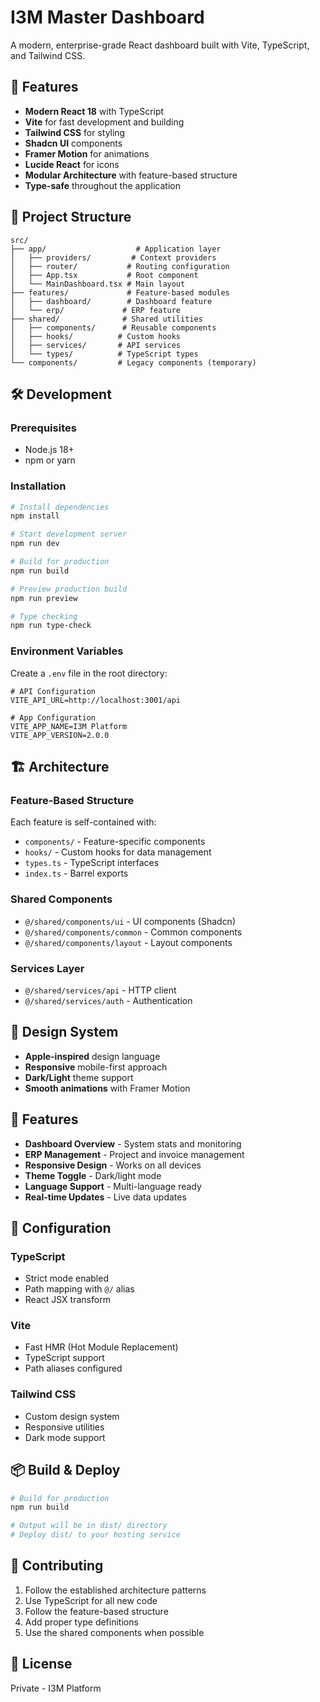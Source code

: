 # I3M Master Dashboard

A modern, enterprise-grade React dashboard built with Vite, TypeScript, and Tailwind CSS.

## 🚀 Features

- **Modern React 18** with TypeScript
- **Vite** for fast development and building
- **Tailwind CSS** for styling
- **Shadcn UI** components
- **Framer Motion** for animations
- **Lucide React** for icons
- **Modular Architecture** with feature-based structure
- **Type-safe** throughout the application

## 📁 Project Structure

```
src/
├── app/                    # Application layer
│   ├── providers/         # Context providers
│   ├── router/           # Routing configuration
│   ├── App.tsx           # Root component
│   └── MainDashboard.tsx # Main layout
├── features/             # Feature-based modules
│   ├── dashboard/        # Dashboard feature
│   └── erp/             # ERP feature
├── shared/              # Shared utilities
│   ├── components/      # Reusable components
│   ├── hooks/          # Custom hooks
│   ├── services/       # API services
│   └── types/          # TypeScript types
└── components/         # Legacy components (temporary)
```

## 🛠️ Development

### Prerequisites

- Node.js 18+ 
- npm or yarn

### Installation

```bash
# Install dependencies
npm install

# Start development server
npm run dev

# Build for production
npm run build

# Preview production build
npm run preview

# Type checking
npm run type-check
```

### Environment Variables

Create a `.env` file in the root directory:

```env
# API Configuration
VITE_API_URL=http://localhost:3001/api

# App Configuration
VITE_APP_NAME=I3M Platform
VITE_APP_VERSION=2.0.0
```

## 🏗️ Architecture

### Feature-Based Structure

Each feature is self-contained with:
- `components/` - Feature-specific components
- `hooks/` - Custom hooks for data management
- `types.ts` - TypeScript interfaces
- `index.ts` - Barrel exports

### Shared Components

- `@/shared/components/ui` - UI components (Shadcn)
- `@/shared/components/common` - Common components
- `@/shared/components/layout` - Layout components

### Services Layer

- `@/shared/services/api` - HTTP client
- `@/shared/services/auth` - Authentication

## 🎨 Design System

- **Apple-inspired** design language
- **Responsive** mobile-first approach
- **Dark/Light** theme support
- **Smooth animations** with Framer Motion

## 📱 Features

- **Dashboard Overview** - System stats and monitoring
- **ERP Management** - Project and invoice management
- **Responsive Design** - Works on all devices
- **Theme Toggle** - Dark/light mode
- **Language Support** - Multi-language ready
- **Real-time Updates** - Live data updates

## 🔧 Configuration

### TypeScript

- Strict mode enabled
- Path mapping with `@/` alias
- React JSX transform

### Vite

- Fast HMR (Hot Module Replacement)
- TypeScript support
- Path aliases configured

### Tailwind CSS

- Custom design system
- Responsive utilities
- Dark mode support

## 📦 Build & Deploy

```bash
# Build for production
npm run build

# Output will be in dist/ directory
# Deploy dist/ to your hosting service
```

## 🤝 Contributing

1. Follow the established architecture patterns
2. Use TypeScript for all new code
3. Follow the feature-based structure
4. Add proper type definitions
5. Use the shared components when possible

## 📄 License

Private - I3M Platform